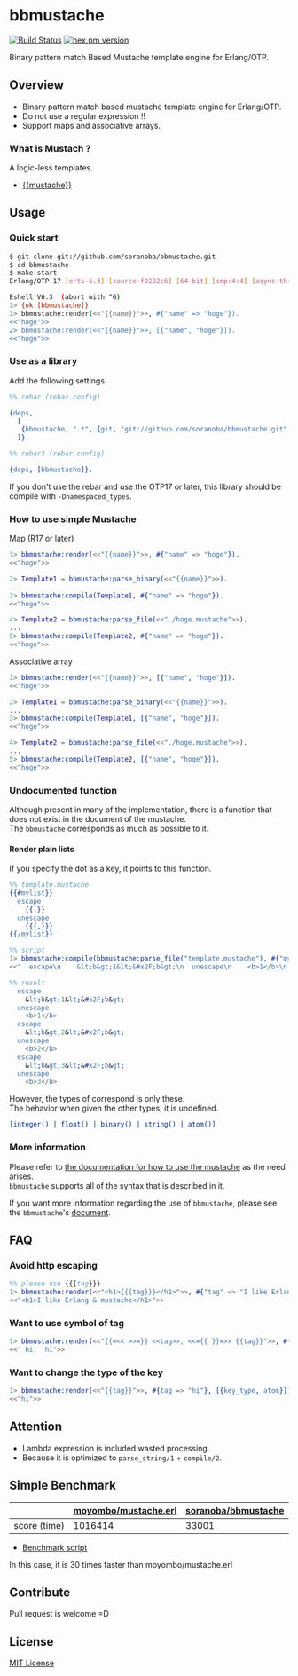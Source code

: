 bbmustache
===========
[![Build Status](https://travis-ci.org/soranoba/bbmustache.svg?branch=master)](https://travis-ci.org/soranoba/bbmustache)
[![hex.pm version](https://img.shields.io/hexpm/v/bbmustache.svg)](https://hex.pm/packages/bbmustache)

Binary pattern match Based Mustache template engine for Erlang/OTP.

## Overview
- Binary pattern match based mustache template engine for Erlang/OTP.
 - Do not use a regular expression !!
- Support maps and associative arrays.

### What is Mustach ?
A logic-less templates.
- [{{mustache}}](http://mustache.github.io/)

## Usage
### Quick start

```bash
$ git clone git://github.com/soranoba/bbmustache.git
$ cd bbmustache
$ make start
Erlang/OTP 17 [erts-6.3] [source-f9282c6] [64-bit] [smp:4:4] [async-threads:10] [hipe] [kernel-poll:true]

Eshell V6.3  (abort with ^G)
1> {ok,[bbmustache]}
1> bbmustache:render(<<"{{name}}">>, #{"name" => "hoge"}).
<<"hoge">>
2> bbmustache:render(<<"{{name}}">>, [{"name", "hoge"}]).
<<"hoge">>
```

### Use as a library
Add the following settings.

```erlang
%% rebar (rebar.config)

{deps,
  [
   {bbmustache, ".*", {git, "git://github.com/soranoba/bbmustache.git", {branch, "master"}}}
  ]}.

%% rebar3 (rebar.config)

{deps, [bbmustache]}.
```

If you don't use the rebar and use the OTP17 or later, this library should be compile with `-Dnamespaced_types`.

### How to use simple Mustache

Map (R17 or later)
```erlang
1> bbmustache:render(<<"{{name}}">>, #{"name" => "hoge"}).
<<"hoge">>

2> Template1 = bbmustache:parse_binary(<<"{{name}}">>).
...
3> bbmustache:compile(Template1, #{"name" => "hoge"}).
<<"hoge">>

4> Template2 = bbmustache:parse_file(<<"./hoge.mustache">>).
...
5> bbmustache:compile(Template2, #{"name" => "hoge"}).
<<"hoge">>
```

Associative array
```erlang
1> bbmustache:render(<<"{{name}}">>, [{"name", "hoge"}]).
<<"hoge">>

2> Template1 = bbmustache:parse_binary(<<"{{name}}">>).
...
3> bbmustache:compile(Template1, [{"name", "hoge"}]).
<<"hoge">>

4> Template2 = bbmustache:parse_file(<<"./hoge.mustache">>).
...
5> bbmustache:compile(Template2, [{"name", "hoge"}]).
<<"hoge">>
```

### Undocumented function
Although present in many of the implementation, there is a function that does not exist in the document of the mustache.<br />
The `bbmustache` corresponds as much as possible to it.

#### Render plain lists
If you specify the dot as a key, it points to this function.

```erlang
%% template.mustache
{{#mylist}}
  escape
    {{.}}
  unescape
    {{{.}}}
{{/mylist}}

%% script
1> bbmustache:compile(bbmustache:parse_file("template.mustache"), #{"mylist" => ["<b>1</b>", "<b>2</b>", "<b>3</b>"]}).
<<"  escape\n    &lt;b&gt;1&lt;&#x2F;b&gt;\n  unescape\n    <b>1</b>\n  escape\n    &lt;b&gt;2&lt;&#x2F;b&gt;\n  unescape\n   "...>>

%% result
  escape
    &lt;b&gt;1&lt;&#x2F;b&gt;
  unescape
    <b>1</b>
  escape
    &lt;b&gt;2&lt;&#x2F;b&gt;
  unescape
    <b>2</b>
  escape
    &lt;b&gt;3&lt;&#x2F;b&gt;
  unescape
    <b>3</b>
```
However, the types of correspond is only these.<br />
The behavior when given the other types, it is undefined.

```erlang
[integer() | float() | binary() | string() | atom()]
```

### More information
Please refer to [the documentation for how to use the mustache](http://mustache.github.io/mustache.5.html) as the need arises.<br />
`bbmustache` supports all of the syntax that is described in it.<br />

If you want more information regarding the use of `bbmustache`, please see the `bbmustache`'s [document](doc).

## FAQ

### Avoid http escaping

```erlang
%% please use {{{tag}}}
1> bbmustache:render(<<"<h1>{{{tag}}}</h1>">>, #{"tag" => "I like Erlang & mustache"}).
<<"<h1>I like Erlang & mustache</h1>">>
```

### Want to use symbol of tag

```erlang
1> bbmustache:render(<<"{{=<< >>=}} <<tag>>, <<={{ }}=>> {{tag}}">>, #{"tag" => "hi"}).
<<" hi,  hi">>
```

### Want to change the type of the key

```erlang
1> bbmustache:render(<<"{{tag}}">>, #{tag => "hi"}, [{key_type, atom}]).
<<"hi">>
```

## Attention
- Lambda expression is included wasted processing.
 - Because it is optimized to `parse_string/1` + `compile/2`.

## Simple Benchmark

||[moyombo/mustache.erl](https://github.com/mojombo/mustache.erl)|[soranoba/bbmustache](https://github.com/soranoba/bbmustache)|
|:--|:---|:---|
|score (time) |1016414 |33001|

- [Benchmark script](https://gist.github.com/soranoba/6c4bf489714618366a1c)

In this case, it is 30 times faster than moyombo/mustache.erl

## Contribute
Pull request is welcome =D

## License
[MIT License](LICENSE)
